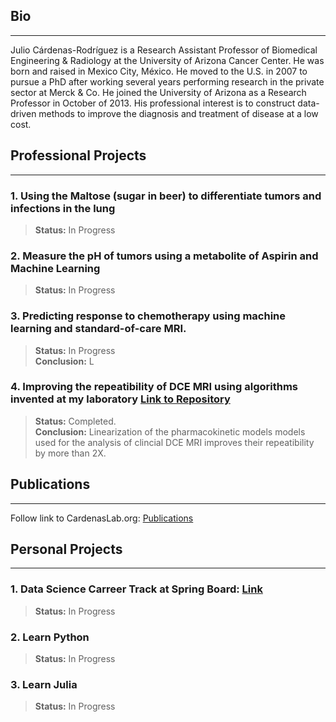 ## Bio
-------------------------
Julio Cárdenas-Rodríguez is a Research Assistant Professor of Biomedical Engineering & Radiology at the University of Arizona Cancer Center.  He was born and raised in Mexico City, México. He moved to the U.S. in 2007 to pursue a PhD after working several years performing research in the private sector at Merck & Co. He joined the University of Arizona as a Research Professor in October of 2013.
His professional interest is to construct data-driven methods to improve the diagnosis and treatment of disease at a low cost.  

## Professional Projects
-------------------------

### 1. Using the Maltose (sugar in beer) to differentiate tumors and infections in the lung
> **Status:** In Progress

### 2. Measure the pH of tumors using a metabolite of Aspirin and Machine Learning
> **Status:** In Progress

### 3. Predicting response to chemotherapy using machine learning and standard-of-care MRI.
> **Status:** In Progress  
**Conclusion:** L 

### 4. Improving the repeatibility of DCE MRI using algorithms invented at my laboratory [Link to Repository](https://github.com/JCardenasRdz/Gage-repeatability-DCE-MRI)  
> **Status:** Completed.  
**Conclusion:** Linearization of the pharmacokinetic models models used for the analysis of clincial DCE MRI improves their repeatibility by more than 2X.

## Publications
-------------------------
Follow link to CardenasLab.org: [Publications](http://www.cardenaslab.org/publications.html)

## Personal Projects
-------------------------

### 1. Data Science Carreer Track at Spring Board: [Link](https://github.com/JCardenasRdz/SpringBoard/blob/master/README.md)
> **Status:** In Progress

### 2. Learn Python
> **Status:** In Progress

### 3. Learn Julia
> **Status:** In Progress


